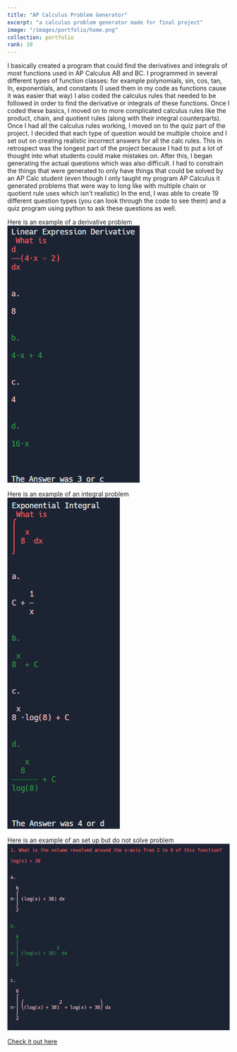 ```yaml
---
title: "AP Calculus Problem Generator"
excerpt: "a calculus problem generator made for final project"
image: "/images/portfolio/home.png"
collection: portfolio
rank: 10
---
```


I basically created a program that could find the derivatives and integrals of most functions used in AP Calculus AB and BC. 
I programmed in several different types of function classes: for example polynomials, sin, cos, tan, ln, exponentials, and constants (I used them in my code as functions cause it was easier that way) 
I also coded the calculus rules that needed to be followed in order to find the derivative or integrals of these functions. 
Once I coded these basics, I moved on to more complicated calculus rules like the product, chain, and quotient rules (along with their integral counterparts). 
Once I had all the calculus rules working, I moved on to the quiz part of the project. 
I decided that each type of question would be multiple choice and I set out on creating realistic incorrect answers for all the calc rules. 
This in retrospect was the longest part of the project because I had to put a lot of thought into what students could make mistakes on. 
After this, I began generating the actual questions which was also difficult. 
I had to constrain the things that were generated to only have things that could be solved by an AP Calc student (even though I only taught my program AP Calculus it generated problems that were way to long like with multiple chain or quotient rule uses which isn't realistic) 
In the end, I was able to create 19 different question types (you can look through the code to see them) and a quiz program using python to ask these questions as well. 

Here is an example of a derivative problem<br/>
<img src='/images/portfolio/derivative.png'>

Here is an example of an integral problem<br/>
<img src='/images/portfolio/integral.png'>

Here is an example of an set up but do not solve problem<br/>
<img src='/images/portfolio/revolve.png'>

[Check it out here](https://replit.com/@AkashDubey/CalcFinalProject)